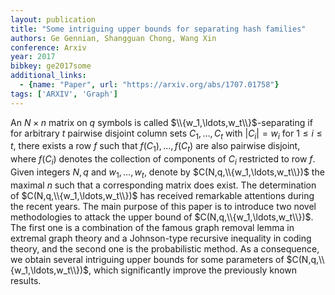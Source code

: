 ```yaml
---
layout: publication
title: "Some intriguing upper bounds for separating hash families"
authors: Ge Gennian, Shangguan Chong, Wang Xin
conference: Arxiv
year: 2017
bibkey: ge2017some
additional_links:
  - {name: "Paper", url: "https://arxiv.org/abs/1707.01758"}
tags: ['ARXIV', 'Graph']
---
```

An $N\times n$ matrix on $q$ symbols is called $\\{w_1,\ldots,w_t\\}$-separating if for arbitrary $t$ pairwise disjoint column sets $C_1,\ldots,C_t$ with $|C_i|=w_i$ for $1\le i\le t$, there exists a row $f$ such that $f(C_1),\ldots,f(C_t)$ are also pairwise disjoint, where $f(C_i)$ denotes the collection of components of $C_i$ restricted to row $f$. Given integers $N,q$ and $w_1,\ldots,w_t$, denote by $C(N,q,\\{w_1,\ldots,w_t\\})$ the maximal $n$ such that a corresponding matrix does exist. The determination of $C(N,q,\\{w_1,\ldots,w_t\\})$ has received remarkable attentions during the recent years. The main purpose of this paper is to introduce two novel methodologies to attack the upper bound of $C(N,q,\\{w_1,\ldots,w_t\\})$. The first one is a combination of the famous graph removal lemma in extremal graph theory and a Johnson-type recursive inequality in coding theory, and the second one is the probabilistic method. As a consequence, we obtain several intriguing upper bounds for some parameters of $C(N,q,\\{w_1,\ldots,w_t\\})$, which significantly improve the previously known results.